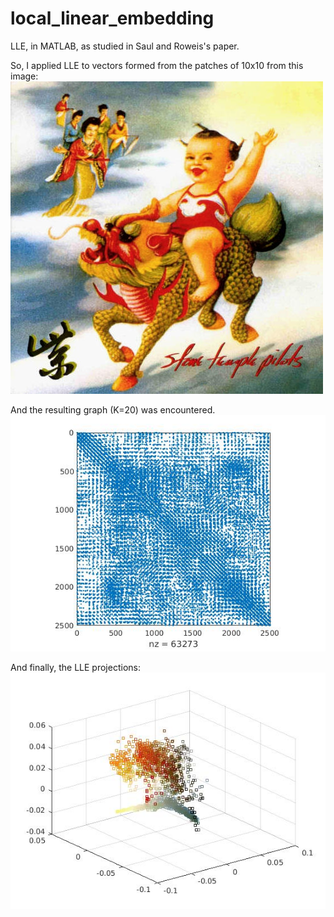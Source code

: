 # local_linear_embedding
LLE, in MATLAB, as studied in Saul and Roweis's paper.


So, I applied LLE to vectors formed from the patches of 10x10 from this image:
![image](purple_stp.jpg)

And the resulting graph (K=20) was encountered.
![image](res_G_purple_stp.jpg)

And finally, the LLE projections:
![image](res_purple_stp.jpg)

